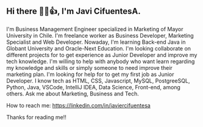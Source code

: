 ## Hi there 👋😃👍, I'm Javi CifuentesA. 
I'm Business Management Engineer specialized in Marketing of Mayor University in Chile.
I'm freelance worker as Business Developer, Marketing Specialist and Web Developer.
Nowaday, I'm learning Back-end Java in Globant University and Oracle-Next Education.
I'm looking collaborate on different projects for to get experience as Junior Developer and improve my tech knowledge.
I'm willing to help with anybody who want learn regarding my knowledge and skills or simply someone to need improve their marketing plan.
I'm looking for help for to get my first job as Junior Developer. I know tech as HTML, CSS, Javascript, MySQL, PostgreeSQL, Python, Java, VSCode, IntelliJ IDEA, Data Science, Front-end, among others.
Ask me about Marketing, Business and Tech.

How to reach me:
https://linkedin.com/in/javiercifuentesa

Thanks for reading me!!
<!--
**javiercifuentesa/javiercifuentesa** is a ✨ _special_ ✨ repository because its `README.md` (this file) appears on your GitHub profile.

Here are some ideas to get you started:

- 🔭 I’m currently working on ...
- 🌱 I’m currently learning ...
- 👯 I’m looking to collaborate on ...
- 🤔 I’m looking for help with ...
- 💬 Ask me about ...
- 📫 How to reach me: ...
- 😄 Pronouns: ...
- ⚡ Fun fact: ...
-->
